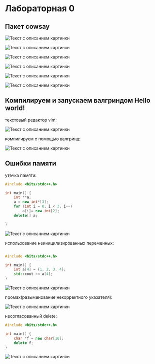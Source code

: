 # Лабораторная 0
## Пакет cowsay

![Текст с описанием картинки](cow.png)

![Текст с описанием картинки](dragon.png)

![Текст с описанием картинки](dragoncow.png)

![Текст с описанием картинки](stego.png)

![Текст с описанием картинки](turkey.png)

![Текст с описанием картинки](ghost.png)

## Компилируем и запускаем валгриндом Hello world!

текстовый редактор vim: 

![Текст с описанием картинки](vim_edit.png)

компилируем с помощью валгринд:

![Текст с описанием картинки](valgrind_ph.png)

## Ошибки памяти

утечка памяти:

```C++
#include <bits/stdc++.h>

int main() {
	int **a;
	a = new int*[3];
	for (int i = 0; i < 3; i++)
		a[i]= new int[2];
	delete[] a;

}
```

![Текст с описанием картинки](memory_leak.png)

использование неиницилизированных переменных:

```C++

#include <bits/stdc++.h>

int main() {
	int a[4] = {1, 2, 3, 4};
	std::cout << a[4];
}
```

![Текст с описанием картинки](variable.png)

промах(разыменование некорректного указателя):

![Текст с описанием картинки](index.png)

несогласованный delete:

```C++
#include <bits/stdc++.h>

int main() {
	char *f = new char[10];
	delete f;
}
```

![Текст с описанием картинки](delete.png)
